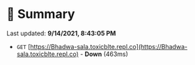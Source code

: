 # 📖 Summary
Last updated: **9/14/2021, 8:43:05 PM**

- `GET` [https://Bhadwa-sala.toxicblte.repl.co](https://Bhadwa-sala.toxicblte.repl.co) - **Down** (463ms)
